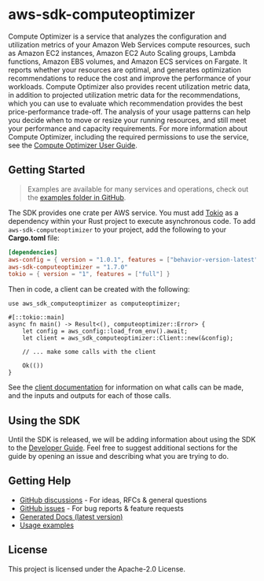 # aws-sdk-computeoptimizer

Compute Optimizer is a service that analyzes the configuration and utilization metrics of your Amazon Web Services compute resources, such as Amazon EC2 instances, Amazon EC2 Auto Scaling groups, Lambda functions, Amazon EBS volumes, and Amazon ECS services on Fargate. It reports whether your resources are optimal, and generates optimization recommendations to reduce the cost and improve the performance of your workloads. Compute Optimizer also provides recent utilization metric data, in addition to projected utilization metric data for the recommendations, which you can use to evaluate which recommendation provides the best price-performance trade-off. The analysis of your usage patterns can help you decide when to move or resize your running resources, and still meet your performance and capacity requirements. For more information about Compute Optimizer, including the required permissions to use the service, see the [Compute Optimizer User Guide](https://docs.aws.amazon.com/compute-optimizer/latest/ug/).

## Getting Started

> Examples are available for many services and operations, check out the
> [examples folder in GitHub](https://github.com/awslabs/aws-sdk-rust/tree/main/examples).

The SDK provides one crate per AWS service. You must add [Tokio](https://crates.io/crates/tokio)
as a dependency within your Rust project to execute asynchronous code. To add `aws-sdk-computeoptimizer` to
your project, add the following to your **Cargo.toml** file:

```toml
[dependencies]
aws-config = { version = "1.0.1", features = ["behavior-version-latest"] }
aws-sdk-computeoptimizer = "1.7.0"
tokio = { version = "1", features = ["full"] }
```

Then in code, a client can be created with the following:

```rust,no_run
use aws_sdk_computeoptimizer as computeoptimizer;

#[::tokio::main]
async fn main() -> Result<(), computeoptimizer::Error> {
    let config = aws_config::load_from_env().await;
    let client = aws_sdk_computeoptimizer::Client::new(&config);

    // ... make some calls with the client

    Ok(())
}
```

See the [client documentation](https://docs.rs/aws-sdk-computeoptimizer/latest/aws_sdk_computeoptimizer/client/struct.Client.html)
for information on what calls can be made, and the inputs and outputs for each of those calls.

## Using the SDK

Until the SDK is released, we will be adding information about using the SDK to the
[Developer Guide](https://docs.aws.amazon.com/sdk-for-rust/latest/dg/welcome.html). Feel free to suggest
additional sections for the guide by opening an issue and describing what you are trying to do.

## Getting Help

* [GitHub discussions](https://github.com/awslabs/aws-sdk-rust/discussions) - For ideas, RFCs & general questions
* [GitHub issues](https://github.com/awslabs/aws-sdk-rust/issues/new/choose) - For bug reports & feature requests
* [Generated Docs (latest version)](https://awslabs.github.io/aws-sdk-rust/)
* [Usage examples](https://github.com/awslabs/aws-sdk-rust/tree/main/examples)

## License

This project is licensed under the Apache-2.0 License.

